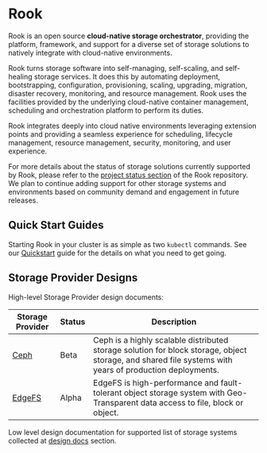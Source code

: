 # Rook

Rook is an open source **cloud-native storage orchestrator**, providing the platform, framework, and support for a diverse set of storage solutions to natively integrate with cloud-native environments.

Rook turns storage software into self-managing, self-scaling, and self-healing storage services. It does this by automating deployment, bootstrapping, configuration, provisioning, scaling, upgrading, migration, disaster recovery, monitoring, and resource management. Rook uses the facilities provided by the underlying cloud-native container management, scheduling and orchestration platform to perform its duties.

Rook integrates deeply into cloud native environments leveraging extension points and providing a seamless experience for scheduling, lifecycle management, resource management, security, monitoring, and user experience.

For more details about the status of storage solutions currently supported by Rook, please refer to the [project status section](https://github.com/rook/rook/blob/master/README.md#project-status) of the Rook repository.
We plan to continue adding support for other storage systems and environments based on community demand and engagement in future releases.

## Quick Start Guides

Starting Rook in your cluster is as simple as two `kubectl` commands. See our [Quickstart](quickstart-toc.md) guide for the details on what you need to get going.

## Storage Provider Designs

High-level Storage Provider design documents:

| Storage Provider | Status | Description |
|---|---|---|
| [Ceph](ceph-storage.md) | Beta | Ceph is a highly scalable distributed storage solution for block storage, object storage, and shared file systems with years of production deployments. |
| [EdgeFS](edgefs-storage.md) | Alpha | EdgeFS is high-performance and fault-tolerant object storage system with Geo-Transparent data access to file, block or object. |

Low level design documentation for supported list of storage systems collected at [design docs](https://github.com/rook/rook/tree/master/design) section.
